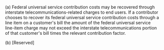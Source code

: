 (a) Federal universal service contribution costs may be recovered through interstate telecommunications-related charges to end users. If a contributor chooses to recover its federal universal service contribution costs through a line item on a customer's bill the amount of the federal universal service line-item charge may not exceed the interstate telecommunications portion of that customer's bill times the relevant contribution factor.

(b) [Reserved]

